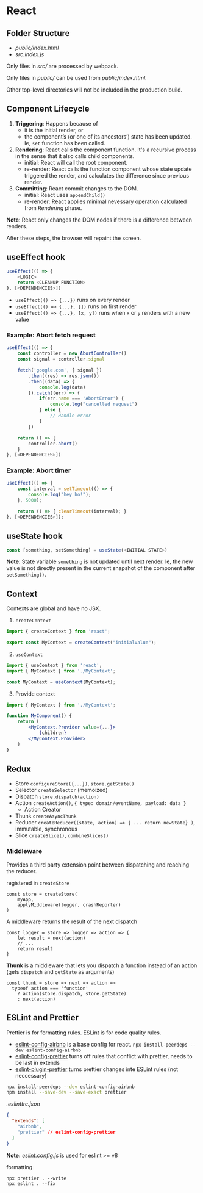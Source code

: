 # React

## Folder Structure

- *public/index.html*
- *src.index.js*

Only files in *src/* are processed by webpack.

Only files in *public/* can be used from *public/index.html*.

Other top-level directories will not be included in the production build.

## Component Lifecycle

1. **Triggering**: Happens because of
    - it is the initial render, or
    - the component’s (or one of its ancestors’) state has been updated. Ie, `set` function has been called.
2. **Rendering**: React calls the component function. It's a recursive process in the sense that it also calls child components.
    - initial: React will call the root component.
    - re-render: React calls the function component whose state update triggered the render, and calculates the difference since previous render.
3. **Committing**: React commit changes to the DOM.
    - initial: React uses `appendChild()`
    - re-render: React applies minimal nevessary operation calculated from *Rendering* phase.

**Note**: React only changes the DOM nodes if there is a difference between renders.

After these steps, the browser will repaint the screen.

## useEffect hook

```js
useEffect(() => {
    <LOGIC>
    return <CLEANUP FUNCTION>
}, [<DEPENDENCIES>])
```

- `useEffect(() => {...})` runs on every render
- `useEffect(() => {...}, [])` runs on first render
- `useEffect(() => {...}, [x, y])` runs when `x` or `y` renders with a new value

### Example: Abort fetch request

```js
useEffect(() => {
    const controller = new AbortController()
    const signal = controller.signal

    fetch('google.com', { signal })
        .then((res) => res.json())
        .then((data) => {
            console.log(data)
        }).catch((err) => {
            if(err.name === 'AbortError') {
                console.log("cancelled request")
            } else {
                // Handle error
            }
        })

    return () => {
        controller.abort()
    }
}, [<DEPENDENCIES>])
```

### Example: Abort timer

```js
useEffect(() => {
    const interval = setTimeout(() => {
        console.log("hey ho!");
    }, 5000);

    return () => { clearTimeout(interval); }
}, [<DEPENDENCIES>]);
```

## useState hook

```js
const [something, setSomething] = useState(<INITIAL STATE>)
```

**Note**: State variable `something` is not updated until next render. Ie, the new value is not directly present in the current snapshot of the component after `setSomething()`.

## Context

Contexts are global and have no JSX.

1. `createContext`

```js
import { createContext } from 'react';

export const MyContext = createContext("initialValue");
```

2. `useContext`

```js
import { useContext } from 'react';
import { MyContext } from './MyContext';

const MyContext = useContext(MyContext);
```

3. Provide context

```jsx
import { MyContext } from './MyContext';

function MyComponent() {
    return (
        <MyContext.Provider value={...}>
            {children}
        </MyContext.Provider>
    )
}
```

## Redux

- Store `configureStore({...})`, `store.getState()`
- Selector `createSelector` (memoized)
- Dispatch `store.dispatch(action)`
- Action `createAction()`, `{ type: domain/eventName, payload: data }`
    - Action Creator
- Thunk `createAsyncThunk`
- Reducer `createReducer((state, action) => { ... return newState} )`, immutable, synchronous
- Slice `createSlice()`, `combineSlices()`

### Middleware

Provides a third party extension point between dispatching and reaching the reducer.

registered in `createStore`

```
const store = createStore(
    myApp,
    applyMiddleware(logger, crashReporter)
)
```

A middleware returns the result of the next dispatch

```
const logger = store => logger => action => {
    let result = next(action)
    // ...
    return result
}
```

**Thunk** is a middleware that lets you dispatch a function instead of an action (gets `dispatch` and `getState` as arguments)

```
const thunk = store => next => action =>
  typeof action === 'function'
    ? action(store.dispatch, store.getState)
    : next(action)
```

## ESLint and Prettier

Prettier is for formatting rules. ESLint is for code quality rules.

- [eslint-config-airbnb](https://github.com/airbnb/javascript/tree/master/packages/eslint-config-airbnb) is a base config for react. `npx install-peerdeps --dev eslint-config-airbnb`
- [eslint-config-prettier](https://github.com/prettier/eslint-config-prettier) turns off rules that conflict with prettier, needs to be last in extends
- [eslint-plugin-prettier](https://github.com/prettier/eslint-plugin-prettier) turns prettier changes inte ESLint rules (not neccessary)

```sh
npx install-peerdeps --dev eslint-config-airbnb
npm install --save-dev --save-exact prettier
```

*.eslinttrc.json*
```json
{
  "extends": [
    "airbnb",
    "prettier" // eslint-config-prettier
  ]
}
```

**Note:** *eslint.config.js* is used for eslint >= v8

formatting
```
npx prettier . --write
npx eslint . --fix
```
